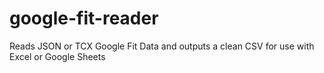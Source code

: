 # google-fit-reader
Reads JSON or TCX Google Fit Data and outputs a clean CSV for use with Excel or Google Sheets
